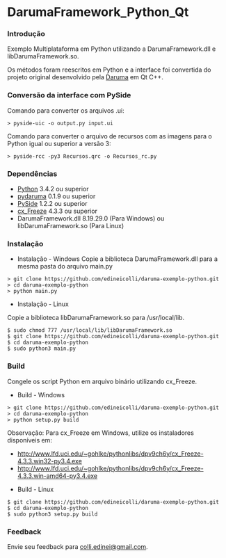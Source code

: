 DarumaFramework_Python_Qt
=====================

### Introdução

Exemplo Multiplataforma em Python utilizando a DarumaFramework.dll e libDarumaFramework.so.

Os métodos foram reescritos em Python e a interface foi convertida do projeto original desenvolvido pela [Daruma](http://www.desenvolvedoresdaruma.com.br/home/index.php) em Qt C++.

### Conversão da interface com PySide

Comando para converter os arquivos .ui:
```
> pyside-uic -o output.py input.ui
```
Comando para converter o arquivo de recursos com as imagens para o Python igual ou superior a versão 3:
```
> pyside-rcc -py3 Recursos.qrc -o Recursos_rc.py
```

### Dependências

* [Python](https://www.python.org/) 3.4.2 ou superior
* [pydaruma](https://github.com/edineicolli/pydaruma) 0.1.9 ou superior
* [PySide](https://github.com/PySide) 1.2.2 ou superior
* [cx_Freeze](http://cx-freeze.sourceforge.net/) 4.3.3 ou superior
* DarumaFramework.dll 8.19.29.0 (Para Windows) ou libDarumaFramework.so (Para Linux)

### Instalação

* Instalação - Windows
Copie a biblioteca DarumaFramework.dll para a mesma pasta do arquivo main.py
```
> git clone https://github.com/edineicolli/daruma-exemplo-python.git
> cd daruma-exemplo-python
> python main.py
```
* Instalação - Linux

Copie a biblioteca libDarumaFramework.so para /usr/local/lib.
```
$ sudo chmod 777 /usr/local/lib/libDarumaFramework.so
$ git clone https://github.com/edineicolli/daruma-exemplo-python.git
$ cd daruma-exemplo-python
$ sudo python3 main.py
```
### Build

Congele os script Python em arquivo binário utilizando cx_Freeze. 
* Build - Windows
```
> git clone https://github.com/edineicolli/daruma-exemplo-python.git
> cd daruma-exemplo-python
> python setup.py build
```

Observação: Para cx_Freeze em Windows, utilize os instaladores disponíveis em:
- http://www.lfd.uci.edu/~gohlke/pythonlibs/dpv9ch6y/cx_Freeze-4.3.3.win32-py3.4.exe
- http://www.lfd.uci.edu/~gohlke/pythonlibs/dpv9ch6y/cx_Freeze-4.3.3.win-amd64-py3.4.exe

* Build - Linux
```
$ git clone https://github.com/edineicolli/daruma-exemplo-python.git
$ cd daruma-exemplo-python
$ sudo python3 setup.py build
```
### Feedback
Envie seu feedback para colli.edinei@gmail.com.